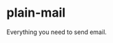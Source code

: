 <!-- This file is compiled from plain-mail/plain/mail/README.md. Do not edit this file directly. -->

# plain-mail

Everything you need to send email.
